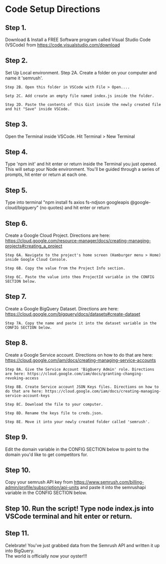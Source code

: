 # Code Setup Directions
## Step 1. 
Download & Install a FREE Software program called Visual Studio Code (VSCode) from https://code.visualstudio.com/download
## Step 2. 
Set Up Local environment. 
    Step 2A. Create a folder on your computer and name it 'semrush'.
    
    Step 2B. Open this folder in VSCode with File > Open....
    
    Setp 2C. Add create an empty file named index.js inside the folder.
    
    Step 2D. Paste the contents of this Gist inside the newly created file and hit "Save" inside VSCode.
    
## Step 3. 
Open the Terminal inside VSCode. Hit Terminal > New Terminal
## Step 4. 
Type 'npm init' and hit enter or return inside the Terminal you just opened.  This will setup your Node environment. You'll be guided through a series of prompts, hit enter or return at each one.
## Step 5. 
Type into terminal "npm install fs axios fs-ndjson googleapis @google-cloud/bigquery"  (no quotes) and hit enter or return
## Step 6. 
Create a Google Cloud Project. Directions are here: https://cloud.google.com/resource-manager/docs/creating-managing-projects#creating_a_project
    
    Step 6A. Navigate to the project's home screen (Hamburger menu > Home) inside Google Cloud Console.
    
    Step 6B. Copy the value from the Project Info section.
    
    Step 6C. Paste the value into theo ProjectId variable in the CONFIG SECTION below.
## Step 7. 
Create a Google BigQuery Dataset. Directions are here: https://cloud.google.com/bigquery/docs/datasets#create-dataset
    
    Step 7A. Copy the name and paste it into the dataset variable in the CONFIG SECTION below.
## Step 8. 
Create a Google Service account. Directions on how to do that are here: https://cloud.google.com/iam/docs/creating-managing-service-accounts
    
    Step 8A. Give the Service Account 'BigQuery Admin' role. Directions are here: https://cloud.google.com/iam/docs/granting-changing-revoking-access
    
    Step 8B. Create Service account JSON Keys files. Directions on how to do that are here: https://cloud.google.com/iam/docs/creating-managing-service-account-keys
    
    Step 8C. Download the file to your computer.
   
    Step 8D. Rename the keys file to creds.json.
    
    Step 8E. Move it into your newly created folder called 'semrush'.
## Step 9. 
Edit the domain variable in the CONFIG SECTION below to point to the domain you'd like to get competitors for.
## Step 10. 
Copy your semrush API key from https://www.semrush.com/billing-admin/profile/subscription/api-units and paste it into the semrushapi variable in the CONFIG SECTION below.
## Step 10. Run the script! Type node index.js into VSCode terminal and hit enter or return.
## Step 11. 
Celebrate!  You've just grabbed data from the Semrush API and written it up into BigQuery.  
The world is officially now your oyster!!!
